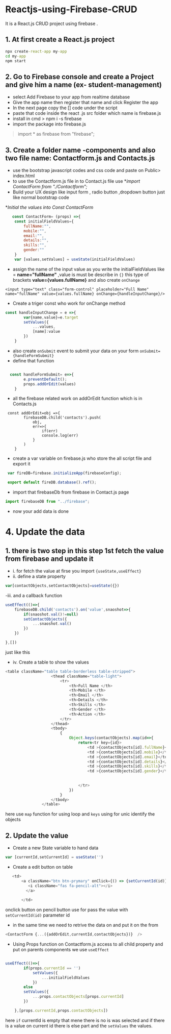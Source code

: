 # Reactjs-using-Firebase-CRUD
It is a React.js CRUD project using firebase .

## 1. At first create a React.js project

```cmd
npx create-react-app my-app
cd my-app
npm start

```

## 2. Go to Firebase console and create a Project and give him a name (ex- student-management)
  - select Add Firebase to your app from realtime database
  - Give the app name then register that name and click Register the app
  - In the next page copy the [<script> code </script>] code under the script 
  - paste that code inside the react .js src folder which name is firebase.js
  - install in cmd > npm i -s firebase
  - import the package into firebase.js 
  >import * as firebase from "firebase";
  
## 3. Create a folder name -components and also two file name: Contactform.js and Contacts.js
- use the bootstrap javascript codes and css code and paste on Public> index.html
- to use the Contactform.js file in to Contact.js file use **import ContactForm from "./Contactform";*
- Build your UX design like input form , radio button ,dropdown button just like normal bootstrap code 

**Initial the values into Const ContactForm*
```javascript
   const ContactForm= (props) =>{
    const initialFieldValues={
        fullName:"",
        mobile:"",
        email:"",
        details:"",
        skills:"",
        gender:""
    }
    var [values,setValues] = useState(initialFieldValues)


```
- assign the name of the input value as you write the initialFieldValues like = **name="fullName"** ,value is must be describe in `{}` this type of brackets **value={values.fullName}** and also create `onChange ` 
```input
<input type="text" class="form-control" placeholder="Full Name" name="fullName" value={values.fullName} onChange={handleInputChange}/>

```

- Create a triger const who work for onChange method 
```javaScript
const handleInputChange = e =>{
        var{name,value}=e.target
        setValues({
            ...values,
            [name]:value
        })
    }


```


- also create `onSubmit` event to submit your data on your form `onSubmit={handleFormSubmit}`
- define that function 
```javascript

  const handleFormSubmit= e=>{
        e.preventDefault();
        props.addOrEdit(values)
    }
```

- all the firebase related work on addOrEdit function which is in Contacts.js
```javascripts
 const addOrEdit=obj =>{
        firebaseDB.child('contacts').push(
            obj,
            err=>{
                if(err)
                console.log(err)            
            }
        )
    }
```
- create a var variable on firebase.js who store the all script file and export it 

```javascript
 var fireDB=firebase.initializeApp(firebaseConfig);

 export default fireDB.database().ref();
```

- import that firebaseDb from firebase in Contact.js page

```javascript
import firebaseDB from "../firebase";
```

- now your add data is done

# 4. Update the data 

## 1. there is two step in this step 1st fetch the value from firebase and update it 
- i. for fetch the value at firse you import `{useState,useEffect}` 
- ii. define a state property 
```javascript
var[contactObjects,setContactObjects]=useState({})
```

-iii. and a callback function 

```javascript
useEffect(()=>{
    firebaseDB.child('contacts').on('value',snaoshot=>{
        if(snaoshot.val()!=null)
        setContactObjects({
            ...snaoshot.val()
        })
    })

},[])

```
just like this 
- iv. Create a table to show the values 
```javascript
<table className="table table-borderless table-stripped">
                    <thead className="table-light">
                        <tr>
                            <th>Full Name </th>
                            <th>Mobile </th>
                            <th>Email </th>
                            <th>Details </th>
                            <th>Skills </th>
                            <th>Gender </th>
                            <th>Action </th>
                        </tr>
                    </thead>
                    <tbody>
                        {
                            Object.keys(contactObjects).map(id=>{
                                return<tr key={id}>
                                    <td >{contactObjects[id].fullName}</td>
                                    <td >{contactObjects[id].mobile}</td>
                                    <td >{contactObjects[id].email}</td>
                                    <td >{contactObjects[id].details}</td>                                   
                                    <td >{contactObjects[id].skills}</td>
                                    <td >{contactObjects[id].gender}</td>
                               
                                 
                                </tr>
                            })
                        }
                    </tbody>
                </table>
```
here use `map` function for using loop and `keys` using for unic identify the objects
## 2. Update the value

- Create a new State variable to hand data 
```javascript
var [currentId,setCurrentId] = useState('')
```
- Create a edit button on table 
```javascript
   <td>
       <a className="btn btn-prymary" onClick={() => {setCurrentId(id)}} >
          <i className="fas fa-pencil-alt"></i>
         </a>
                                        
       </td>
```
onclick button on pencil button use for pass the value with `setCurrentId(id)` parameter id
- in the same time we need to retrive the data on and put it on the from 
```javascript
<ContactForm {...({addOrEdit,currentId,contactObjects})}  />
```
- Using Props function on Contactform.js access to all child property and put on parents components we use `useEffect`

```javascript

useEffect(()=>{
        if(props.currentId == '')
            setValues({
                ...initialFieldValues
            })
        else
        setValues({
            ...props.contactObjects[props.currentId]
        })

    },[props.currentId,props.contactObjects])

```
here `if` currentId is empty that mene there is no is was selected and if there is a value on current id there is else part and the `setValues` the values.
